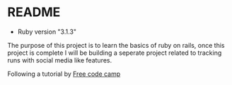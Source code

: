 # README


* Ruby version "3.1.3"

The purpose of this project is to learn the basics of ruby on rails, once this project is complete I will be building a seperate project related to tracking runs with social media like features.

Following a tutorial by [Free code camp](https://www.youtube.com/watch?v=fmyvWz5TUWg&t=1599s)





